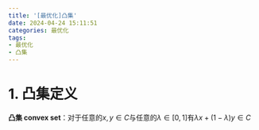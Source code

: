 ```yaml
---
title: '[最优化]凸集'
date: 2024-04-24 15:11:51
categories: 最优化
tags: 
- 最优化
- 凸集
---
```


# 1. 凸集定义

**凸集 convex set**：对于任意的$x,y \in C$与任意的$\lambda \in [0,1]$有$\lambda x+(1-\lambda)y \in C$

